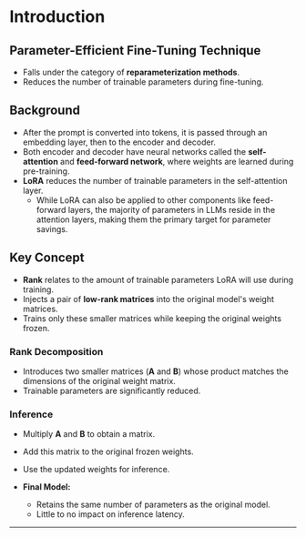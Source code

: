 # Introduction

## Parameter-Efficient Fine-Tuning Technique
- Falls under the category of **reparameterization methods**.  
- Reduces the number of trainable parameters during fine-tuning.  

## Background
- After the prompt is converted into tokens, it is passed through an embedding layer, then to the encoder and decoder.  
- Both encoder and decoder have neural networks called the **self-attention** and **feed-forward network**, where weights are learned during pre-training.  
- **LoRA** reduces the number of trainable parameters in the self-attention layer.  
  - While LoRA can also be applied to other components like feed-forward layers, the majority of parameters in LLMs reside in the attention layers, making them the primary target for parameter savings.  

## Key Concept
- **Rank** relates to the amount of trainable parameters LoRA will use during training.  
- Injects a pair of **low-rank matrices** into the original model's weight matrices.  
- Trains only these smaller matrices while keeping the original weights frozen.  

### Rank Decomposition
- Introduces two smaller matrices (**A** and **B**) whose product matches the dimensions of the original weight matrix.  
- Trainable parameters are significantly reduced.  

### Inference
- Multiply **A** and **B** to obtain a matrix.  
- Add this matrix to the original frozen weights.  
- Use the updated weights for inference.  

- **Final Model:**  
  - Retains the same number of parameters as the original model.  
  - Little to no impact on inference latency.  

---


